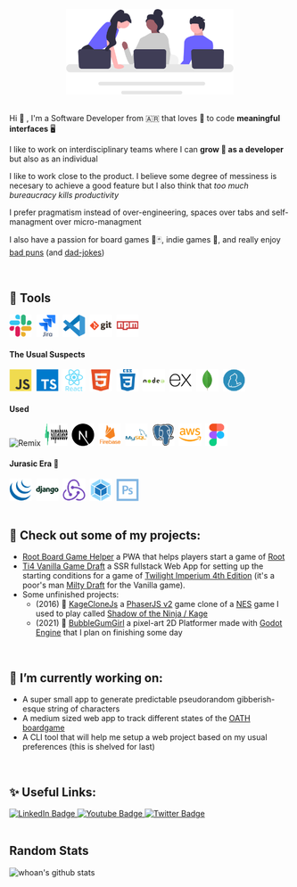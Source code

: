<div id="header" align="center">
  <img src="./img/undraw_engineering_team_re_fvat.svg" title="Welcome to Sebas github page" width="300" />
</div>
<br />

Hi 👋 , I'm a Software Developer from 🇦🇷 that loves 💚 to code **meaningful interfaces** 🖥

I like to work on interdisciplinary teams where I can **grow 🌱 as a developer** but also as an individual

I like to work close to the product. I believe some degree of messiness is necesary to achieve a good feature but I also think that _too much bureaucracy kills productivity_

I prefer pragmatism instead of over-engineering, spaces over tabs and self-managment over micro-managment

I also have a passion for board games 🎲🃏, indie games 👾, and really enjoy [bad puns][99] (and [dad-jokes][1])

<br />

## :wrench: Tools

<div>
  <img src="https://github.com/devicons/devicon/blob/master/icons/slack/slack-original.svg" alt="Slack" title="Slack" width="40" height="40" />&nbsp;
  <img src="https://github.com/devicons/devicon/blob/master/icons/jira/jira-original-wordmark.svg" alt="Jira" title="Jira" width="40" height="40" />&nbsp;
  <img src="https://github.com/devicons/devicon/blob/master/icons/vscode/vscode-original.svg" alt="VsCode" title="VsCode" width="40" height="40" />&nbsp;
  <img src="https://github.com/devicons/devicon/blob/master/icons/git/git-original-wordmark.svg" title="Git" alt="Git" width="40" height="40"/>&nbsp;
  <img src="https://github.com/devicons/devicon/blob/master/icons/npm/npm-original-wordmark.svg" alt="NPM" title="NPM" width="40" height="40" />&nbsp;
</div>

#### The Usual Suspects

<div>
  <img src="https://github.com/devicons/devicon/blob/master/icons/javascript/javascript-original.svg" title="JavaScript" alt="JavaScript" width="40" height="40"/>&nbsp;
  <img src="https://github.com/devicons/devicon/blob/master/icons/typescript/typescript-plain.svg" alt="TypeScript" title="TypeScript" width="40" height="40" />&nbsp;
  <img src="https://github.com/devicons/devicon/blob/master/icons/react/react-original-wordmark.svg" title="React" alt="React" width="40" height="40"/>&nbsp;
  <img src="https://github.com/devicons/devicon/blob/master/icons/html5/html5-original.svg" title="HTML5" alt="HTML" width="40" height="40"/>&nbsp;
  <img src="https://github.com/devicons/devicon/blob/master/icons/css3/css3-plain-wordmark.svg"  title="CSS3" alt="CSS" width="40" height="40"/>&nbsp;
  <img src="https://github.com/devicons/devicon/blob/master/icons/nodejs/nodejs-original-wordmark.svg" title="NodeJS" alt="NodeJS" width="40" height="40"/>&nbsp;
  <img src="https://github.com/devicons/devicon/blob/master/icons/express/express-original.svg" alt="Express" title="Express" width="40" height="40" />&nbsp;
  <img src="https://github.com/devicons/devicon/blob/master/icons/mongodb/mongodb-original.svg" alt="MongoDB" title="MongoDB" width="40" height="40" />&nbsp;
  <img src="https://github.com/devicons/devicon/blob/master/icons/yarn/yarn-original.svg" title="Yarn" alt="Yarn" width="40" height="40"/>&nbsp;
</div>

#### Used

<div>
  <img src="https://avatars.githubusercontent.com/u/64235328?s=200&v=4" alt="Remix" title="Remix" width="40" height="40" />&nbsp;
  <img src="https://raw.githubusercontent.com/supabase/supabase/master/packages/common/assets/images/supabase-logo-wordmark--light.svg#gh-light-mode-only" alt="Supabase" title="Supabase" width="40" height="40" />&nbsp;
  <img src="https://github.com/devicons/devicon/blob/master/icons/nextjs/nextjs-original.svg" alt="NextJs" title="NextJs" width="40" height="40" />&nbsp;
  <img src="https://github.com/devicons/devicon/blob/master/icons/firebase/firebase-plain-wordmark.svg" title="Firebase" alt="Firebase" width="40" height="40"/>&nbsp;
  <img src="https://github.com/devicons/devicon/blob/master/icons/mysql/mysql-original-wordmark.svg" title="MySQL"  alt="MySQL" width="40" height="40"/>&nbsp;
  <img src="https://github.com/devicons/devicon/blob/master/icons/postgresql/postgresql-original.svg" alt="postgresql" title="postgresql" width="40" height="40" />&nbsp;
  <img src="https://github.com/devicons/devicon/blob/master/icons/amazonwebservices/amazonwebservices-plain-wordmark.svg" title="AWS" alt="AWS" width="40" height="40"/>&nbsp;
  <img src="https://github.com/devicons/devicon/blob/master/icons/figma/figma-original.svg" alt="Figma" title="Figma" width="40" height="40" />&nbsp;
</div>

#### Jurasic Era :t-rex:

<div>
  <img src="https://github.com/devicons/devicon/blob/master/icons/jquery/jquery-original.svg" alt="jQuery" title="jQuery" width="40" height="40" />&nbsp;
  <img src="https://github.com/devicons/devicon/blob/master/icons/django/django-plain-wordmark.svg" alt="Django" title="Django" width="40" height="40" />&nbsp;
  <img src="https://github.com/devicons/devicon/blob/master/icons/redux/redux-original.svg" title="Redux" alt="Redux " width="40" height="40"/>&nbsp;
  <img src="https://github.com/devicons/devicon/blob/master/icons/webpack/webpack-original.svg" alt="WebPack" title="WebPack" width="40" height="40" />&nbsp;
  <img src="https://github.com/devicons/devicon/blob/master/icons/photoshop/photoshop-line.svg" alt="Photoshop" title="Photoshop" width="40" height="40" />&nbsp;
</div>
<br />

## :telescope: Check out some of my projects:

- [Root Board Game Helper][2] a PWA that helps players start a game of [Root][3]
- [Ti4 Vanilla Game Draft][4] a SSR fullstack Web App for setting up the starting conditions for a game of [Twilight Imperium 4th Edition][5] (it's a poor's man [Milty Draft][6] for the Vanilla game).
- Some unfinished projects:
  - (2016) 👾 [KageCloneJs][7] a [PhaserJS v2][8] game clone of a [NES][9] game I used to play called [Shadow of the Ninja / Kage][10]
  - (2021) 👾 [BubbleGumGirl][11] a pixel-art 2D Platformer made with [Godot Engine][12] that I plan on finishing some day

<br />

## :jigsaw: I’m currently working on:

- A super small app to generate predictable pseudorandom gibberish-esque string of characters
- A medium sized web app to track different states of the [OATH boardgame][13]
- A CLI tool that will help me setup a web project based on my usual preferences (this is shelved for last)

<br />

## ✨ Useful Links:

<div id="useful-links">
  <a href="https://www.linkedin.com/in/spennino/">
    <img src="https://img.shields.io/badge/LinkedIn-blue?style=for-the-badge&logo=linkedin&logoColor=white" alt="LinkedIn Badge"/>
  </a>
  <a href="https://humandecode.com/">
    <img src="https://img.shields.io/badge/HumanDecode-turquoise?style=for-the-badge&logo=humandecode&logoColor=white" alt="Youtube Badge"/>
  </a>
  <a href="https://twitter.com/SebastianPenn15">
    <img src="https://img.shields.io/badge/Twitter-blue?style=for-the-badge&logo=twitter&logoColor=white" alt="Twitter Badge"/>
  </a>
</div>

<br />

## Random Stats

![whoan's github stats](https://github-readme-stats.vercel.app/api?username=sebastianpennino&show_icons=true&theme=merko)

[1]: https://en.wikipedia.org/wiki/Dad_joke "Wikipedia: Dad Joke"
[2]: https://rbgh.vercel.app/ "Root Board Game Helper"
[3]: https://ledergames.com/products/root-a-game-of-woodland-might-and-right "Root: A Game of Woodland Might and Right – Leder Games"
[4]: https://ti4-vanilla-draft-sebastianpennino.vercel.app/ "Twilight Imperium 4th Vanilla Game Draft"
[5]: https://www.fantasyflightgames.com/en/products/twilight-imperium-fourth-edition/ "Twilight Imperium 4th edition - Fantasy Flight Games"
[6]: https://www.reddit.com/r/twilightimperium/comments/qb88et/milty_draft_draft_guide/ "Reddit - Milty Draft"
[7]: https://github.com/sebastianpennino/KageCloneJs "KageCloneJS repository"
[8]: https://phaser.io/ "Phaser - A fast, fun and free open source HTML5 game framework"
[9]: https://en.wikipedia.org/wiki/Nintendo_Entertainment_System "Nintendo Entertainment System"
[10]: https://en.wikipedia.org/wiki/Shadow_of_the_Ninja "Kage / Shadow of the Ninja (NES game)"
[11]: https://game-bgg.vercel.app/ "Bubble Gum Girl Game"
[12]: https://godotengine.org/ "Godot Engine - Free and open source 2D and 3D game engine"
[13]: https://ledergames.com/collections/oath "Oath – Leder Games"
[98]: https://www.google.com/search?q=recursion "Recursion: recursion"
[99]: "#" "Where do cows go for entertainment? To the moo-vies."
